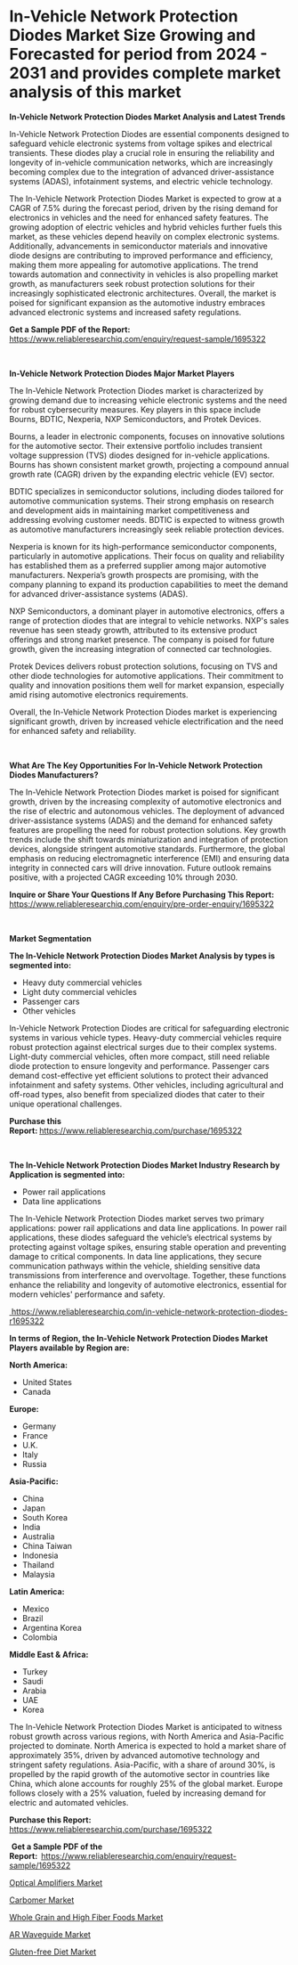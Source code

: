 <p><h1>In-Vehicle Network Protection Diodes Market Size Growing and Forecasted for period from 2024 - 2031 and provides complete market analysis of this market</h1></p><p><strong>In-Vehicle Network Protection Diodes Market Analysis and Latest Trends</strong></p>
<p><p>In-Vehicle Network Protection Diodes are essential components designed to safeguard vehicle electronic systems from voltage spikes and electrical transients. These diodes play a crucial role in ensuring the reliability and longevity of in-vehicle communication networks, which are increasingly becoming complex due to the integration of advanced driver-assistance systems (ADAS), infotainment systems, and electric vehicle technology.</p><p>The In-Vehicle Network Protection Diodes Market is expected to grow at a CAGR of 7.5% during the forecast period, driven by the rising demand for electronics in vehicles and the need for enhanced safety features. The growing adoption of electric vehicles and hybrid vehicles further fuels this market, as these vehicles depend heavily on complex electronic systems. Additionally, advancements in semiconductor materials and innovative diode designs are contributing to improved performance and efficiency, making them more appealing for automotive applications. The trend towards automation and connectivity in vehicles is also propelling market growth, as manufacturers seek robust protection solutions for their increasingly sophisticated electronic architectures. Overall, the market is poised for significant expansion as the automotive industry embraces advanced electronic systems and increased safety regulations.</p></p>
<p><strong>Get a Sample PDF of the Report:&nbsp;</strong> <a href="https://www.reliableresearchiq.com/enquiry/request-sample/1695322?utm_campaign=1123&utm_medium=2&utm_source=Github&utm_content=ia&utm_term=17122024&utm_id=in-vehicle-network-protection-diodes">https://www.reliableresearchiq.com/enquiry/request-sample/1695322</a></p>
<p>&nbsp;</p>
<p><strong>In-Vehicle Network Protection Diodes Major Market Players</strong></p>
<p><p>The In-Vehicle Network Protection Diodes market is characterized by growing demand due to increasing vehicle electronic systems and the need for robust cybersecurity measures. Key players in this space include Bourns, BDTIC, Nexperia, NXP Semiconductors, and Protek Devices.</p><p>Bourns, a leader in electronic components, focuses on innovative solutions for the automotive sector. Their extensive portfolio includes transient voltage suppression (TVS) diodes designed for in-vehicle applications. Bourns has shown consistent market growth, projecting a compound annual growth rate (CAGR) driven by the expanding electric vehicle (EV) sector.</p><p>BDTIC specializes in semiconductor solutions, including diodes tailored for automotive communication systems. Their strong emphasis on research and development aids in maintaining market competitiveness and addressing evolving customer needs. BDTIC is expected to witness growth as automotive manufacturers increasingly seek reliable protection devices.</p><p>Nexperia is known for its high-performance semiconductor components, particularly in automotive applications. Their focus on quality and reliability has established them as a preferred supplier among major automotive manufacturers. Nexperia’s growth prospects are promising, with the company planning to expand its production capabilities to meet the demand for advanced driver-assistance systems (ADAS).</p><p>NXP Semiconductors, a dominant player in automotive electronics, offers a range of protection diodes that are integral to vehicle networks. NXP's sales revenue has seen steady growth, attributed to its extensive product offerings and strong market presence. The company is poised for future growth, given the increasing integration of connected car technologies.</p><p>Protek Devices delivers robust protection solutions, focusing on TVS and other diode technologies for automotive applications. Their commitment to quality and innovation positions them well for market expansion, especially amid rising automotive electronics requirements. </p><p>Overall, the In-Vehicle Network Protection Diodes market is experiencing significant growth, driven by increased vehicle electrification and the need for enhanced safety and reliability.</p></p>
<p>&nbsp;</p>
<p><strong>What Are The Key Opportunities For In-Vehicle Network Protection Diodes Manufacturers?</strong></p>
<p><p>The In-Vehicle Network Protection Diodes market is poised for significant growth, driven by the increasing complexity of automotive electronics and the rise of electric and autonomous vehicles. The deployment of advanced driver-assistance systems (ADAS) and the demand for enhanced safety features are propelling the need for robust protection solutions. Key growth trends include the shift towards miniaturization and integration of protection devices, alongside stringent automotive standards. Furthermore, the global emphasis on reducing electromagnetic interference (EMI) and ensuring data integrity in connected cars will drive innovation. Future outlook remains positive, with a projected CAGR exceeding 10% through 2030.</p></p>
<p><strong>Inquire or Share Your Questions If Any Before Purchasing This Report:</strong> <a href="https://www.reliableresearchiq.com/enquiry/pre-order-enquiry/1695322?utm_campaign=1123&utm_medium=2&utm_source=Github&utm_content=ia&utm_term=17122024&utm_id=in-vehicle-network-protection-diodes">https://www.reliableresearchiq.com/enquiry/pre-order-enquiry/1695322</a></p>
<p>&nbsp;</p>
<p><strong>Market Segmentation</strong></p>
<p><strong>The In-Vehicle Network Protection Diodes Market Analysis by types is segmented into:</strong></p>
<p><ul><li>Heavy duty commercial vehicles</li><li>Light duty commercial vehicles</li><li>Passenger cars</li><li>Other vehicles</li></ul></p>
<p><p>In-Vehicle Network Protection Diodes are critical for safeguarding electronic systems in various vehicle types. Heavy-duty commercial vehicles require robust protection against electrical surges due to their complex systems. Light-duty commercial vehicles, often more compact, still need reliable diode protection to ensure longevity and performance. Passenger cars demand cost-effective yet efficient solutions to protect their advanced infotainment and safety systems. Other vehicles, including agricultural and off-road types, also benefit from specialized diodes that cater to their unique operational challenges.</p></p>
<p><strong>Purchase this Report:&nbsp;</strong><a href="https://www.reliableresearchiq.com/purchase/1695322?utm_campaign=1123&utm_medium=2&utm_source=Github&utm_content=ia&utm_term=17122024&utm_id=in-vehicle-network-protection-diodes">https://www.reliableresearchiq.com/purchase/1695322</a></p>
<p>&nbsp;</p>
<p><strong>The In-Vehicle Network Protection Diodes Market Industry Research by Application is segmented into:</strong></p>
<p><ul><li>Power rail applications</li><li>Data line applications</li></ul></p>
<p><p>The In-Vehicle Network Protection Diodes market serves two primary applications: power rail applications and data line applications. In power rail applications, these diodes safeguard the vehicle’s electrical systems by protecting against voltage spikes, ensuring stable operation and preventing damage to critical components. In data line applications, they secure communication pathways within the vehicle, shielding sensitive data transmissions from interference and overvoltage. Together, these functions enhance the reliability and longevity of automotive electronics, essential for modern vehicles' performance and safety.</p></p>
<p><a href="https://www.reliableresearchiq.com/in-vehicle-network-protection-diodes-r1695322?utm_campaign=1123&utm_medium=2&utm_source=Github&utm_content=ia&utm_term=17122024&utm_id=in-vehicle-network-protection-diodes">&nbsp;https://www.reliableresearchiq.com/in-vehicle-network-protection-diodes-r1695322</a></p>
<p><strong>In terms of Region, the In-Vehicle Network Protection Diodes Market Players available by Region are:</strong></p>
<p>
    <p> <strong> North America: </strong>
        <ul>
            <li>United States</li>
            <li>Canada</li>
        </ul>
        </p> 
    <p> <strong> Europe: </strong>
        <ul>
            <li>Germany</li>
            <li>France</li>
            <li>U.K.</li>
            <li>Italy</li>
            <li>Russia</li>
        </ul>
        </p> 
    <p> <strong> Asia-Pacific: </strong>
        <ul>
            <li>China</li>
            <li>Japan</li>
            <li>South Korea</li>
            <li>India</li>
            <li>Australia</li>
            <li>China Taiwan</li>
            <li>Indonesia</li>
            <li>Thailand</li>
            <li>Malaysia</li>
        </ul>
        </p> 
    <p> <strong> Latin America: </strong>
        <ul>
            <li>Mexico</li>
            <li>Brazil</li>
            <li>Argentina Korea</li>
            <li>Colombia</li>
        </ul>
        </p> 
    <p> <strong> Middle East & Africa: </strong>
        <ul>
            <li>Turkey</li>
            <li>Saudi</li>
            <li>Arabia</li>
            <li>UAE</li>
            <li>Korea</li>
        </ul>
    </p>
    </p>
<p><p>The In-Vehicle Network Protection Diodes Market is anticipated to witness robust growth across various regions, with North America and Asia-Pacific projected to dominate. North America is expected to hold a market share of approximately 35%, driven by advanced automotive technology and stringent safety regulations. Asia-Pacific, with a share of around 30%, is propelled by the rapid growth of the automotive sector in countries like China, which alone accounts for roughly 25% of the global market. Europe follows closely with a 25% valuation, fueled by increasing demand for electric and automated vehicles.</p></p>
<p><strong>Purchase this Report: </strong><a href="https://www.reliableresearchiq.com/purchase/1695322?utm_campaign=1123&utm_medium=2&utm_source=Github&utm_content=ia&utm_term=17122024&utm_id=in-vehicle-network-protection-diodes">https://www.reliableresearchiq.com/purchase/1695322</a></p>
<p>&nbsp;<strong>Get a Sample PDF of the Report:&nbsp;&nbsp;</strong><a href="https://www.reliableresearchiq.com/enquiry/request-sample/1695322?utm_campaign=1123&utm_medium=2&utm_source=Github&utm_content=ia&utm_term=17122024&utm_id=in-vehicle-network-protection-diodes">https://www.reliableresearchiq.com/enquiry/request-sample/1695322</a></p>
<p><strong></strong></p>
<p><p><a href="https://www.linkedin.com/pulse/driving-forces-behind-optical-amplifiers-market-expansion-expected-kmjcc?utm_campaign=1123&utm_medium=2&utm_source=Github&utm_content=ia&utm_term=17122024&utm_id=in-vehicle-network-protection-diodes">Optical Amplifiers Market</a></p><p><a href="https://www.linkedin.com/pulse/f-my-mkt-intel-xkfif?utm_campaign=1123&utm_medium=2&utm_source=Github&utm_content=ia&utm_term=17122024&utm_id=in-vehicle-network-protection-diodes">Carbomer Market</a></p><p><a href="https://www.linkedin.com/pulse/whole-grain-high-fiber-foods-industry-market-analysis-evaluating-apekc?utm_campaign=1123&utm_medium=2&utm_source=Github&utm_content=ia&utm_term=17122024&utm_id=in-vehicle-network-protection-diodes">Whole Grain and High Fiber Foods Market</a></p><p><a href="https://www.linkedin.com/pulse/unveiling-future-ar-waveguide-market-analysis-forecast-59-cagr-agzpf?utm_campaign=1123&utm_medium=2&utm_source=Github&utm_content=ia&utm_term=17122024&utm_id=in-vehicle-network-protection-diodes">AR Waveguide Market</a></p><p><a href="https://github.com/dierdrecrichton210/Market-Research-Report-List-1/blob/main/gluten-free-diet-market.md?utm_campaign=1123&utm_medium=2&utm_source=Github&utm_content=ia&utm_term=17122024&utm_id=in-vehicle-network-protection-diodes">Gluten-free Diet Market</a></p></p>